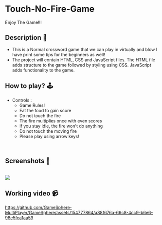 # **Touch-No-Fire-Game** 
Enjoy The Game!!!
<br>

## **Description 📃**
- This is a Normal crossword game that we can play in virtually and blow I have print some tips for the beginners as well!
- The project will contain HTML, CSS and JavaScript files. The HTML file adds structure to the game followed by styling using CSS. JavaScript adds functionality to the game.

## **How to play? 🕹️**
- Controls :
    - Game Rules!
    - Eat the food to gain score
    - Do not touch the fire
    - The fire multiplies once with even scores
    - If you stay idle, the fire won't do anything
    - Do not touch the moving fire
    - Please play using arrow keys!


<br>

## **Screenshots 📸**


<br>
<img src="https://github.com/GameSphere-MultiPlayer/GameSphere/assets/154777864/8835bbe2-13a4-43d5-b986-bb30442f833c">



<br>



## **Working video 📹**
https://github.com/GameSphere-MultiPlayer/GameSphere/assets/154777864/a88f676a-69c8-4cc9-b6e6-98e5fca1aa59